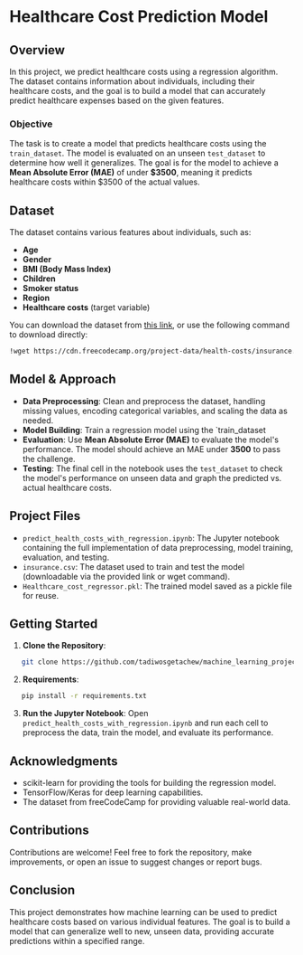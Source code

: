 # Healthcare Cost Prediction Model

## Overview

In this project, we predict healthcare costs using a regression algorithm. The dataset contains information about individuals, including their healthcare costs, and the goal is to build a model that can accurately predict healthcare expenses based on the given features.

### Objective
The task is to create a model that predicts healthcare costs using the `train_dataset`. The model is evaluated on an unseen `test_dataset` to determine how well it generalizes. The goal is for the model to achieve a **Mean Absolute Error (MAE)** of under **$3500**, meaning it predicts healthcare costs within $3500 of the actual values.

## Dataset
The dataset contains various features about individuals, such as:
- **Age**
- **Gender**
- **BMI (Body Mass Index)**
- **Children**
- **Smoker status**
- **Region**
- **Healthcare costs** (target variable)

You can download the dataset from [this link](https://cdn.freecodecamp.org/project-data/health-costs/insurance.csv), or use the following command to download directly:
```bash
!wget https://cdn.freecodecamp.org/project-data/health-costs/insurance.csv
```

## Model & Approach

- **Data Preprocessing**: Clean and preprocess the dataset, handling missing values, encoding categorical variables, and scaling the data as needed.
- **Model Building**: Train a regression model using the `train_dataset
- **Evaluation**: Use **Mean Absolute Error (MAE)** to evaluate the model's performance. The model should achieve an MAE under **3500** to pass the challenge.
- **Testing**: The final cell in the notebook uses the `test_dataset` to check the model's performance on unseen data and graph the predicted vs. actual healthcare costs.


## Project Files

- `predict_health_costs_with_regression.ipynb`: The Jupyter notebook containing the full implementation of data preprocessing, model training, evaluation, and testing.
- `insurance.csv`: The dataset used to train and test the model (downloadable via the provided link or wget command).
- `Healthcare_cost_regressor.pkl`: The trained model saved as a pickle file for reuse.

## Getting Started

1. **Clone the Repository**:
```bash
   git clone https://github.com/tadiwosgetachew/machine_learning_projects/healthcare-cost-calculator.git
```
2. **Requirements**:
```bash
   pip install -r requirements.txt
```
3. **Run the Jupyter Notebook**: Open `predict_health_costs_with_regression.ipynb` and run each cell to preprocess the data, train the model, and evaluate its performance.
   
## Acknowledgments

- scikit-learn for providing the tools for building the regression model.
- TensorFlow/Keras for deep learning capabilities.
- The dataset from freeCodeCamp for providing valuable real-world data.

## Contributions

Contributions are welcome! Feel free to fork the repository, make improvements, or open an issue to suggest changes or report bugs.

## Conclusion

This project demonstrates how machine learning can be used to predict healthcare costs based on various individual features. The goal is to build a model that can generalize well to new, unseen data, providing accurate predictions within a specified range.




